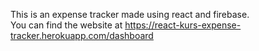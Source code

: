 This is an expense tracker made using react and firebase.  
You can find the website at https://react-kurs-expense-tracker.herokuapp.com/dashboard
